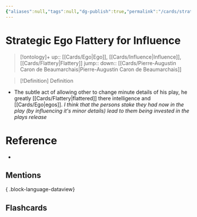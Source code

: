 ```yaml
---
{"aliases":null,"tags":null,"dg-publish":true,"permalink":"/cards/strategic-ego-flattery-for-influence/","dgPassFrontmatter":true}
---
```


# Strategic Ego Flattery for Influence

> [!ontology]+
> up:: [[Cards/Ego\|Ego]], [[Cards/Influence\|Influence]], [[Cards/Flattery\|Flattery]]
> jump:: 
> down:: [[Cards/Pierre-Augustin Caron de Beaumarchais\|Pierre-Augustin Caron de Beaumarchais]]

> [!Definition] Definition
> 

- The subtle act of allowing other to change minute details of his play, he greatly [[Cards/Flattery\|flattered]] there intelligence and [[Cards/Ego\|egos]]. *I think that the persons stake they had now in the play (by influencing it's minor details) lead to them being invested in the plays release*

# Reference
- 

## Mentions

{ .block-language-dataview}

## Flashcards
